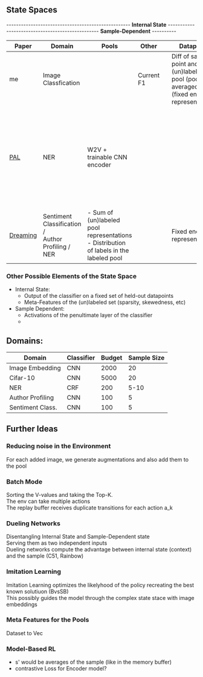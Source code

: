 ## State Spaces
--------------------------------------------------- **Internal State** ------------------------------------------------- **Sample-Dependent** ----------

| Paper                                             | Domain                                                    | Pools                                                                                      | Other      |     | Datapoint                                                                                      | Classifier                                                                                             | Prediction                              |
|---------------------------------------------------|-----------------------------------------------------------|--------------------------------------------------------------------------------------------|------------|-----|------------------------------------------------------------------------------------------------|--------------------------------------------------------------------------------------------------------|-----------------------------------------|
| me                                                | Image Classfication                                       |                                                                                            | Current F1 |     | Diff of sampled point and (un)labeled pool (pools are averaged) (fixed encoder representation) |                                                                                                        | BvsSB, Entropy, <br>Histogram of output |
| [PAL](https://arxiv.org/pdf/1708.02383.pdf)       | NER                                                       | W2V + trainable CNN encoder                                                                |            |     |                                                                                                | Probability of the most probable label sequence <br> under the model (Found with a CRF + Viterbi Alg.) | Unsorted output of the model            |
| [Dreaming](https://aclanthology.org/P19-1401.pdf) | Sentiment Classification /<br> Author Profiling /<br> NER | - Sum of (un)labeled pool representations <br>- Distribution of labels in the labeled pool |            |     | Fixed encoder representation                                                             |                                                                                                        | Unsorted output of the model            |

### Other Possible Elements of the State Space
- Internal State:
  - Output of the classifier on a fixed set of held-out datapoints
  - Meta-Features of the (un)labeled set (sparsity, skewedness, etc)
- Sample Dependent:
  - Activations of the penultimate layer of the classifier
  - 

## Domains:
| Domain           | Classifier | Budget | Sample Size |
|------------------|------------|--------|-------------|
| Image Embedding  | CNN        | 2000   | 20          |
| Cifar-10         | CNN        | 5000   | 20          |
| NER              | CRF        | 200    | 5-10        |
| Author Profiling | CNN        | 100    | 5           |
| Sentiment Class. | CNN        | 100    | 5           |

## Further Ideas
### Reducing noise in the Environment
For each added image, we generate augmentations and also add them to the pool <br>

### Batch Mode
Sorting the V-values and taking the Top-K. <br>
The env can take multiple actions <br>
The replay buffer receives duplicate transitions for each action a_k

### Dueling Networks
Disentangling Internal State and Sample-Dependent state <br>
Serving them as two independent inputs <br>
Dueling networks compute the advantage between internal state (context) and the sample (C51, Rainbow)

### Imitation Learning
Imitation Learning optimizes the likelyhood of the policy recreating the best known solutiuon (BvsSB) <br>
This possibly guides the model through the complex state stace with image embeddings

### Meta Features for the Pools
Dataset to Vec

### Model-Based RL
- s' would be averages of the sample (like in the memory buffer)
- contrastive Loss for Encoder model?